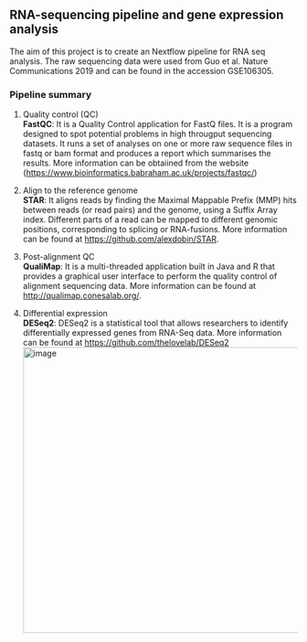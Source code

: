 ## RNA-sequencing pipeline and gene expression analysis </br>
The aim of this project is to create an Nextflow pipeline for RNA seq analysis. The raw sequencing data were used from Guo et al. Nature Communications 2019 and can be found in the accession GSE106305. <br>
<h3>Pipeline summary</h3>

  1) Quality control (QC)<br/>
    **FastQC**: It is a Quality Control application for FastQ files. 
    It is a program designed to spot potential problems in high througput sequencing datasets. It runs a set of analyses on one or more raw sequence files in fastq or bam format and produces a report which summarises the results. More information can be obtaiined from the website (https://www.bioinformatics.babraham.ac.uk/projects/fastqc/)
  2) Align to the reference genome<br/>
    **STAR**: It aligns reads by finding the Maximal Mappable Prefix (MMP) hits between reads (or read pairs) and the genome, using a Suffix Array index. Different parts of a read can be mapped to different genomic positions, corresponding to splicing or RNA-fusions. More information can be found at https://github.com/alexdobin/STAR.
  3) Post-alignment QC<br/>
    **QualiMap**: It is a multi-threaded application built in Java and R that provides a graphical user interface to perform the quality control of alignment sequencing data. More information can be found at http://qualimap.conesalab.org/.
  
  4) Differential expression <br/>
    **DESeq2**: DESeq2 is a statistical tool that allows researchers to identify differentially expressed genes from RNA-Seq data. More information can be found at https://github.com/thelovelab/DESeq2 <br/>
    <img width="638" height="500" alt="image" src="https://github.com/user-attachments/assets/3954e0c5-eabe-42aa-af4e-c701f60151bb" />


